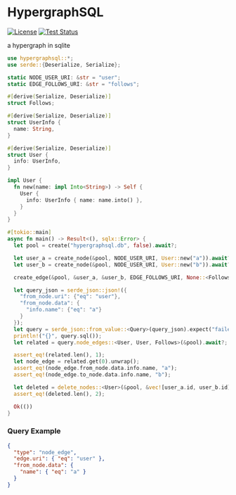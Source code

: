 # HypergraphSQL

[![License](https://img.shields.io/badge/license-MIT%2FApache--2.0-blue)](LICENSE-MIT)
[![Test Status](https://github.com/aicacia/rs-hypergraphsql/workflows/Tests/badge.svg?event=push)](https://github.com/nathanfaucett/rs-hypergraphsql/actions)

a hypergraph in sqlite

```rust
use hypergraphsql::*;
use serde::{Deserialize, Serialize};

static NODE_USER_URI: &str = "user";
static EDGE_FOLLOWS_URI: &str = "follows";

#[derive(Serialize, Deserialize)]
struct Follows;

#[derive(Serialize, Deserialize)]
struct UserInfo {
  name: String,
}

#[derive(Serialize, Deserialize)]
struct User {
  info: UserInfo,
}

impl User {
  fn new(name: impl Into<String>) -> Self {
    User {
      info: UserInfo { name: name.into() },
    }
  }
}

#[tokio::main]
async fn main() -> Result<(), sqlx::Error> {
  let pool = create("hypergraphsql.db", false).await?;

  let user_a = create_node(&pool, NODE_USER_URI, User::new("a")).await?;
  let user_b = create_node(&pool, NODE_USER_URI, User::new("b")).await?;

  create_edge(&pool, &user_a, &user_b, EDGE_FOLLOWS_URI, None::<Follows>).await?;

  let query_json = serde_json::json!({
    "from_node.uri": {"eq": "user"},
    "from_node.data": {
      "info.name": {"eq": "a"}
    }
  });
  let query = serde_json::from_value::<Query>(query_json).expect("failed to parse Query JSON");
  println!("{}", query.sql());
  let related = query.node_edges::<User, User, Follows>(&pool).await?;

  assert_eq!(related.len(), 1);
  let node_edge = related.get(0).unwrap();
  assert_eq!(node_edge.from_node.data.info.name, "a");
  assert_eq!(node_edge.to_node.data.info.name, "b");

  let deleted = delete_nodes::<User>(&pool, &vec![user_a.id, user_b.id]).await?;
  assert_eq!(deleted.len(), 2);

  Ok(())
}
```

### Query Example

```json
{
  "type": "node_edge",
  "edge.uri": { "eq": "user" },
  "from_node.data": {
    "name": { "eq": "a" }
  }
}
```
